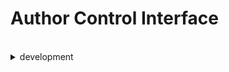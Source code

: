 # Author Control Interface

<br>

<details>
<summary>
   development
  </summary>

- [ ] Pagination and Indexed search `0h`
- [ ] Image storage `0i`
- [ ] API rate limiting `0j`

</details>
